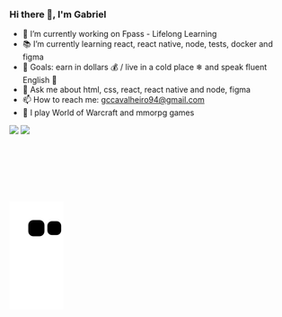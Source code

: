 ### Hi there 👋, I'm Gabriel


- 🔭 I’m currently working on Fpass - Lifelong Learning
- 📚 I’m currently learning react, react native, node, tests, docker and figma
- 🎯 Goals: earn in dollars 💰 / live in a cold place ❄ and speak fluent English 🚀
- 💬 Ask me about html, css, react, react native and node, figma
- 📫 How to reach me: gccavalheiro94@gmail.com
- 🎲 I play World of Warcraft and mmorpg games

<div>
  <img height="180em" src="https://github-readme-stats-sigma-five.vercel.app/api?username=gccavalheiro&show_icons=true&theme=radical&include_all_commits=true&count_private=true"/>
  <img height="180em" src="https://github-readme-stats-sigma-five.vercel.app/api/top-langs/?username=gccavalheiro&layout=compact&langs_count=7&theme=radical"/>
</div>
<br/>
<br/>
<div style="display: inline_block">
  <img align="center" alt="" height="33" width="auto" src="https://img.shields.io/badge/HTML5-E34F26?style=for-the-badge&logo=html5&logoColor=white">
  <img align="center" alt="" height="33" width="auto" src="https://img.shields.io/badge/CSS3-1572B6?style=for-the-badge&logo=css3&logoColor=white">
  <img align="center" alt="" height="33" width="auto" src="https://img.shields.io/badge/JavaScript-F7DF1E?style=for-the-badge&logo=javascript&logoColor=black">
  <img align="center" alt="" height="33" width="auto" src="https://img.shields.io/badge/Node.js-43853D?style=for-the-badge&logo=node.js&logoColor=white">
  <br/>
  <br/>
  <img align="center" alt="" height="33" width="auto" src="https://img.shields.io/badge/React-20232A?style=for-the-badge&logo=react&logoColor=61DAFB">
  <img align="center" alt="" height="33" width="auto" src="https://img.shields.io/badge/React_Native-20232A?style=for-the-badge&logo=react&logoColor=61DAFB">
  <img align="center" alt="" height="33" width="auto" src="https://img.shields.io/badge/Bootstrap-563D7C?style=for-the-badge&logo=bootstrap&logoColor=white">
  <img align="center" alt="" height="33" width="auto" src="https://img.shields.io/badge/Material--UI-0081CB?style=for-the-badge&logo=material-ui&logoColor=white">
</div>
<br/>

![snake gif](https://github.com/gccavalheiro/gccavalheiro/blob/output/github-contribution-grid-snake.svg)
